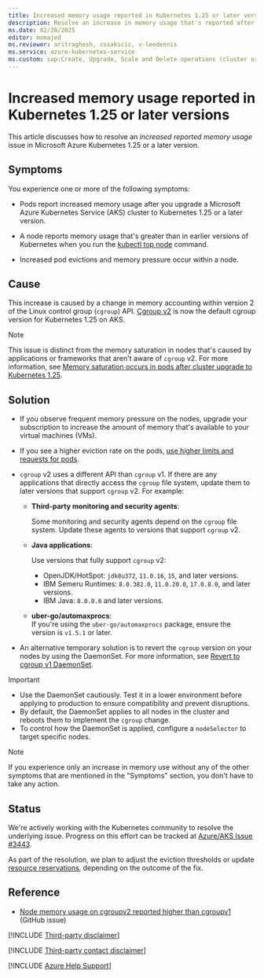 ```yaml
---
title: Increased memory usage reported in Kubernetes 1.25 or later versions
description: Resolve an increase in memory usage that's reported after you upgrade an Azure Kubernetes Service (AKS) cluster to Kubernetes 1.25.x.
ms.date: 02/28/2025
editor: momajed
ms.reviewer: aritraghosh, cssakscic, v-leedennis
ms.service: azure-kubernetes-service
ms.custom: sap:Create, Upgrade, Scale and Delete operations (cluster or nodepool)
---
```

# Increased memory usage reported in Kubernetes 1.25 or later versions

This article discusses how to resolve an *increased reported memory usage* issue in Microsoft Azure Kubernetes 1.25 or a later version.

## Symptoms

You experience one or more of the following symptoms:

- Pods report increased memory usage after you upgrade a Microsoft Azure Kubernetes Service (AKS) cluster to Kubernetes 1.25 or a later version.

- A node reports memory usage that's greater than in earlier versions of Kubernetes when you run the [kubectl top node](https://kubernetes.io/docs/reference/generated/kubectl/kubectl-commands#-em-node-em-) command.

- Increased pod evictions and memory pressure occur within a node.

## Cause

This increase is caused by a change in memory accounting within version 2 of the Linux control group (`cgroup`) API. [Cgroup v2](https://kubernetes.io/docs/concepts/architecture/cgroups/) is now the default cgroup version for Kubernetes 1.25 on AKS.

> [!NOTE]  
> This issue is distinct from the memory saturation in nodes that's caused by applications or frameworks that aren't aware of `cgroup` v2. For more information, see [Memory saturation occurs in pods after cluster upgrade to Kubernetes 1.25](./aks-memory-saturation-after-upgrade.md).

## Solution

- If you observe frequent memory pressure on the nodes, upgrade your subscription to increase the amount of memory that's available to your virtual machines (VMs).

- If you see a higher eviction rate on the pods, [use higher limits and requests for pods](/azure/aks/developer-best-practices-resource-management#define-pod-resource-requests-and-limits).

- `cgroup` v2 uses a different API than `cgroup` v1. If there are any applications that directly access the `cgroup` file system, update them to later versions that support `cgroup` v2. For example:

  - **Third-party monitoring and security agents**:

     Some monitoring and security agents depend on the `cgroup` file system. Update these agents to versions that support `cgroup` v2.

  - **Java applications**:

     Use versions that fully support `cgroup` v2:
    - OpenJDK/HotSpot: `jdk8u372`, `11.0.16`, `15`, and later versions.
    - IBM Semeru Runtimes: `8.0.382.0`, `11.0.20.0`, `17.0.8.0`, and later versions.
    - IBM Java: `8.0.8.6` and later versions.

  - **uber-go/automaxprocs**:  
    If you're using the `uber-go/automaxprocs` package, ensure the version is `v1.5.1` or later.

- An alternative temporary solution is to revert the `cgroup` version on your nodes by using the DaemonSet. For more information, see [Revert to cgroup v1 DaemonSet](https://github.com/Azure/AKS/blob/master/examples/cgroups/revert-cgroup-v1.yaml).

> [!IMPORTANT]
> - Use the DaemonSet cautiously. Test it in a lower environment before applying to production to ensure compatibility and prevent disruptions.
> - By default, the DaemonSet applies to all nodes in the cluster and reboots them to implement the `cgroup` change.  
> - To control how the DaemonSet is applied, configure a `nodeSelector` to target specific nodes.


> [!NOTE]  
> If you experience only an increase in memory use without any of the other symptoms that are mentioned in the "Symptoms" section, you don't have to take any action.

## Status

We're actively working with the Kubernetes community to resolve the underlying issue. Progress on this effort can be tracked at [Azure/AKS Issue #3443](https://github.com/kubernetes/kubernetes/issues/118916). 

As part of the resolution, we plan to adjust the eviction thresholds or update [resource reservations](/azure/aks/concepts-clusters-workloads#resource-reservations), depending on the outcome of the fix.

## Reference

- [Node memory usage on cgroupv2 reported higher than cgroupv1](https://github.com/kubernetes/kubernetes/issues/118916) (GitHub issue)

[!INCLUDE [Third-party disclaimer](../../../includes/third-party-disclaimer.md)]

[!INCLUDE [Third-party contact disclaimer](../../../includes/third-party-contact-disclaimer.md)]

[!INCLUDE [Azure Help Support](../../../includes/azure-help-support.md)]
